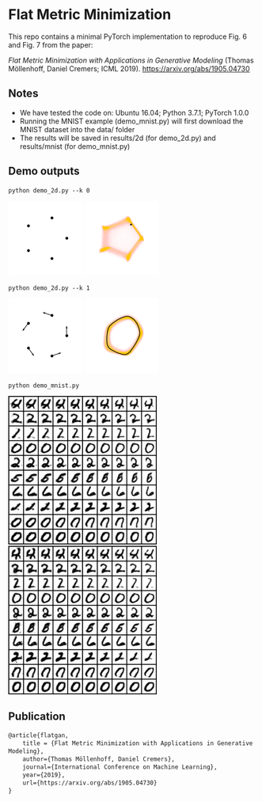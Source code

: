 Flat Metric Minimization
================
This repo contains a minimal PyTorch implementation to reproduce Fig. 6 and Fig. 7 from the paper:

*Flat Metric Minimization with Applications in Generative Modeling* (Thomas Möllenhoff, Daniel Cremers; ICML 2019).
https://arxiv.org/abs/1905.04730

Notes
-------------------
- We have tested the code on: Ubuntu 16.04; Python 3.7.1; PyTorch 1.0.0
- Running the MNIST example (demo_mnist.py) will first download the MNIST dataset into the data/ folder
- The results will be saved in results/2d (for demo_2d.py) and results/mnist (for demo_mnist.py)

Demo outputs
-------------------

```
python demo_2d.py --k 0
```

<img src="figures/k%3D0_data_distribution.png" width="150"> <img src="figures/k%3D0_epoch%3D02000.png" width="150">

```
python demo_2d.py --k 1
```

<img src="figures/k%3D1_data_distribution.png" width="150"> <img src="figures/k%3D1_epoch%3D02000.png" width="150">


```
python demo_mnist.py 
```

<img src="figures/rotate_it_50000.png" width="300"> <img src="figures/dilate_it_50000.png" width="300"> 


Publication
-------------------
```
@article{flatgan,
    title = {Flat Metric Minimization with Applications in Generative Modeling},
    author={Thomas Möllenhoff, Daniel Cremers},
    journal={International Conference on Machine Learning},
    year={2019},
    url={https://arxiv.org/abs/1905.04730}
}
```
